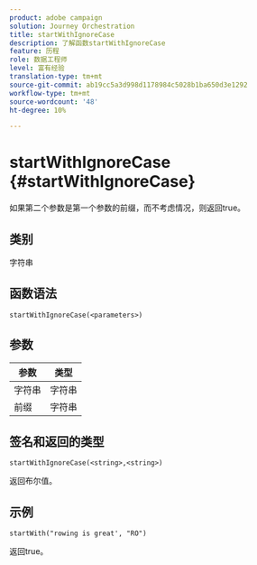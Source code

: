 ```yaml
---
product: adobe campaign
solution: Journey Orchestration
title: startWithIgnoreCase
description: 了解函数startWithIgnoreCase
feature: 历程
role: 数据工程师
level: 富有经验
translation-type: tm+mt
source-git-commit: ab19cc5a3d998d1178984c5028b1ba650d3e1292
workflow-type: tm+mt
source-wordcount: '48'
ht-degree: 10%

---
```



# startWithIgnoreCase {#startWithIgnoreCase}

如果第二个参数是第一个参数的前缀，而不考虑情况，则返回true。

## 类别

字符串

## 函数语法

`startWithIgnoreCase(<parameters>)`

## 参数

| 参数 | 类型 |
|-------------|--------|
| 字符串 | 字符串 |
| 前缀 | 字符串 |

## 签名和返回的类型

`startWithIgnoreCase(<string>,<string>)`

返回布尔值。

## 示例

`startWith("rowing is great', "RO")`

返回true。
